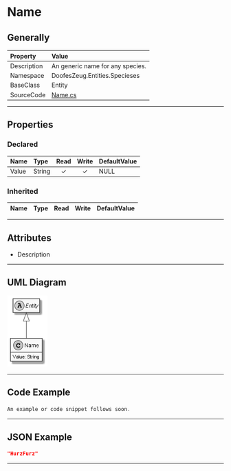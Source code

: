 ﻿# Name

## Generally

|Property|Value|
|:-|:-|
|Description|An generic name for any species.|
|Namespace|DoofesZeug.Entities.Specieses|
|BaseClass|Entity|
|SourceCode|[Name.cs](../../../../DoofesZeug.Library/Src/Entities/Specieses/Name.cs)|

---

## Properties

### Declared

|Name|Type|Read|Write|DefaultValue|
|:---|:---|:--:|:---:|:-----------|
|Value|String|&#x2713;|&#x2713;|NULL|

### Inherited

|Name|Type|Read|Write|DefaultValue|
|:---|:---|:--:|:---:|:-----------|

---

## Attributes

- Description

---

## UML Diagram

![Name.png](./Name.png "Name")

---

## Code Example

```cs
An example or code snippet follows soon.
```

---

## JSON Example

```json
"HurzFurz"
```

---

